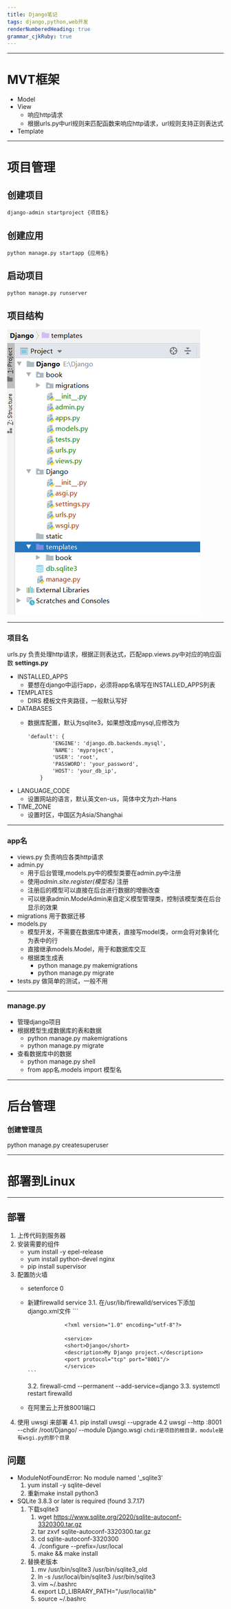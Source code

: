 ```yaml
---
title: Django笔记
tags: django,python,web开发
renderNumberedHeading: true
grammar_cjkRuby: true
---
```


-----

# MVT框架

* Model
* View
	* 响应http请求
	* 根据urls.py中url规则来匹配函数来响应http请求，url规则支持正则表达式
* Template

----------

# 项目管理

## 创建项目

	django-admin startproject {项目名}

## 创建应用

	python manage.py startapp {应用名}
	
## 启动项目
    python manage.py runserver

## 项目结构

![项目结构](./images/1593233853499.png)

----------

### 项目名

urls.py 负责处理http请求，根据正则表达式，匹配app.views.py中对应的响应函数
**settings.py**
* INSTALLED_APPS
	* 要想在django中运行app，必须将app名填写在INSTALLED_APPS列表
* TEMPLATES
	* DIRS 模板文件夹路径，一般默认写好
* DATABASES
	* 数据库配置，默认为sqlite3，如果想改成mysql,应修改为

		```
		'default': {
				'ENGINE': 'django.db.backends.mysql',
				'NAME': 'myproject',
				'USER': 'root',
				'PASSWORD': 'your_password',
				'HOST': 'your_db_ip',
			}
		```
* LANGUAGE_CODE
	* 设置网站的语言，默认英文en-us，简体中文为zh-Hans
* TIME_ZONE
	* 设置时区，中国区为Asia/Shanghai
	

----------

### app名

* views.py 负责响应各类http请求
* admin.py 
	* 用于后台管理,models.py中的模型类要在admin.py中注册
	* 使用*admin.site.register(模型名)* 注册
	* 注册后的模型可以直接在后台进行数据的增删改查
	* 可以继承admin.ModelAdmin来自定义模型管理类，控制该模型类在后台显示的效果
* migrations 用于数据迁移
* models.py 
	* 模型开发，不需要在数据库中建表，直接写model类，orm会将对象转化为表中的行
	* 直接继承models.Model，用于和数据库交互
	* 根据类生成表
		* python manage.py  makemigrations
		* python manage.py migrate
* tests.py 做简单的测试，一般不用


----------

### manage.py

* 管理django项目
* 根据模型生成数据库的表和数据
	* python manage.py  makemigrations
	* python manage.py migrate
* 查看数据库中的数据
	* python manage.py shell
	* from app名.models import 模型名 


----------

# 后台管理

### 创建管理员
python manage.py createsuperuser


----------
# 部署到Linux


----------


## 部署
1. 上传代码到服务器
2. 安装需要的组件
	* yum install -y epel-release 
	* yum install python-devel nginx
	*  pip install supervisor
 3. 配置防火墙
	 * setenforce 0
	 *  新建firewalld service
		 3.1. 在/usr/lib/firewalld/services下添加django.xml文件
			```    
						
						<?xml version="1.0" encoding="utf-8"?>

						<service>
						<short>Django</short>
						<description>My Django project.</description>
						<port protocol="tcp" port="8001"/>
						</service>
			```
		3.2. firewall-cmd --permanent --add-service=django
		3.3. systemctl restart firewalld 
	 * 在阿里云上开放8001端口
4. 使用 uwsgi 来部署
	4.1. pip install uwsgi --upgrade
	4.2 uwsgi --http :8001 --chdir /root/Django/  --module Django.wsgi
```chdir是项目的根目录，module是有wsgi.py的那个目录```   



## 问题
* ModuleNotFoundError: No module named '_sqlite3'
	1. yum install -y sqlite-devel
	2. 重新make install python3
* SQLite 3.8.3 or later is required (found 3.7.17)
	1.  下载sqlite3
		1.  wget https://www.sqlite.org/2020/sqlite-autoconf-3320300.tar.gz
		2.  tar zxvf sqlite-autoconf-3320300.tar.gz
		3. cd  sqlite-autoconf-3320300
		4. ./configure --prefix=/usr/local
		5.  make && make install
	2. 替换老版本
		1. mv /usr/bin/sqlite3  /usr/bin/sqlite3_old
		2. ln -s /usr/local/bin/sqlite3  /usr/bin/sqlite3
		3. vim ~/.bashrc
		4. export LD_LIBRARY_PATH="/usr/local/lib"
		5. source ~/.bashrc
 

